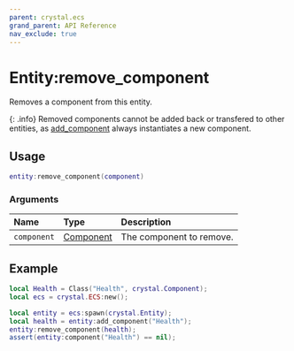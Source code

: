 ```yaml
---
parent: crystal.ecs
grand_parent: API Reference
nav_exclude: true
---
```


# Entity:remove_component

Removes a component from this entity.

{: .info}
Removed components cannot be added back or transfered to other entities, as [add_component](entity_add_component) always instantiates a new component.

## Usage

```lua
entity:remove_component(component)
```

### Arguments

| Name        | Type                   | Description              |
| :---------- | :--------------------- | :----------------------- |
| `component` | [Component](component) | The component to remove. |

## Example

```lua
local Health = Class("Health", crystal.Component);
local ecs = crystal.ECS:new();

local entity = ecs:spawn(crystal.Entity);
local health = entity:add_component("Health");
entity:remove_component(health);
assert(entity:component("Health") == nil);
```
